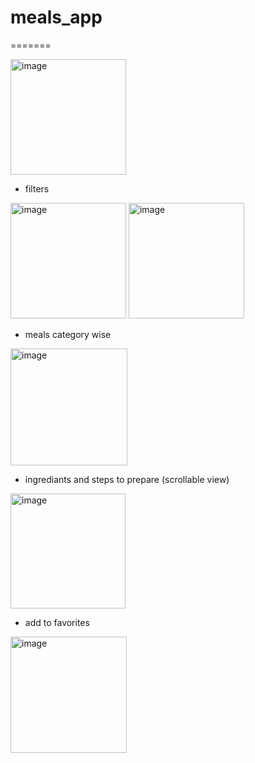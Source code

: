 
# meals_app
=======

<img width="185" alt="image" src="https://user-images.githubusercontent.com/94914338/222133743-30222127-fa00-4e91-a606-62508058b1fe.png">

- filters
<img width="185" alt="image" src="https://user-images.githubusercontent.com/94914338/222133881-3749321c-7b2f-40f2-bc35-13aa6fb120c9.png">
<img width="185" alt="image" src="https://user-images.githubusercontent.com/94914338/222133983-659f5bb2-77e6-49b8-9e31-dca09e7f1333.png">

- meals category wise
<img width="187" alt="image" src="https://user-images.githubusercontent.com/94914338/222134131-a7dcc050-7be0-4d73-ae30-049b001c4081.png">

- ingrediants and steps to prepare (scrollable view)
<img width="184" alt="image" src="https://user-images.githubusercontent.com/94914338/222134338-b045b381-eac3-4eb6-a24b-c1d577e8c4b7.png">

- add to favorites
<img width="186" alt="image" src="https://user-images.githubusercontent.com/94914338/222134507-da9aef3c-6dca-4130-8def-5dc8cc2df9c0.png">
